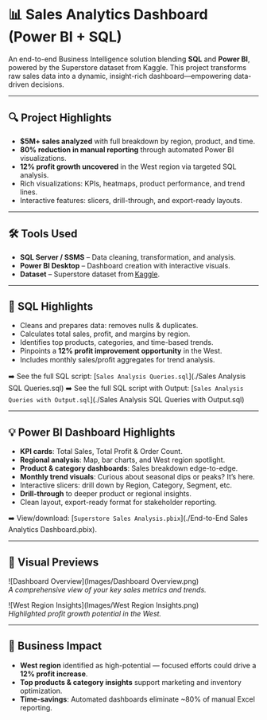 # 📊 Sales Analytics Dashboard (Power BI + SQL)

An end-to-end Business Intelligence solution blending **SQL** and **Power BI**, powered by the Superstore dataset from Kaggle. This project transforms raw sales data into a dynamic, insight-rich dashboard—empowering data-driven decisions.

---

## 🔍 Project Highlights

- **$5M+ sales analyzed** with full breakdown by region, product, and time.
- **80% reduction in manual reporting** through automated Power BI visualizations.
- **12% profit growth uncovered** in the West region via targeted SQL analysis.
- Rich visualizations: KPIs, heatmaps, product performance, and trend lines.
- Interactive features: slicers, drill-through, and export-ready layouts.

---

## 🛠 Tools Used

- **SQL Server / SSMS** – Data cleaning, transformation, and analysis.
- **Power BI Desktop** – Dashboard creation with interactive visuals.
- **Dataset** – Superstore dataset from [Kaggle](https://www.kaggle.com/datasets/juhi1994/superstore).

---

## 🧩 SQL Highlights

- Cleans and prepares data: removes nulls & duplicates.
- Calculates total sales, profit, and margins by region.
- Identifies top products, categories, and time-based trends.
- Pinpoints a **12% profit improvement opportunity** in the West.
- Includes monthly sales/proﬁt aggregates for trend analysis.

➡️ See the full SQL script: [`Sales Analysis Queries.sql`](./Sales Analysis SQL Queries.sql)
➡️ See the full SQL script with Output: [`Sales Analysis Queries with Output.sql`](./Sales Analysis SQL Queries with Output.sql)

---

## 💡 Power BI Dashboard Highlights

- **KPI cards**: Total Sales, Total Profit & Order Count.
- **Regional analysis**: Map, bar charts, and West region spotlight.
- **Product & category dashboards**: Sales breakdown edge-to-edge.
- **Monthly trend visuals**: Curious about seasonal dips or peaks? It’s here.
- Interactive slicers: drill down by Region, Category, Segment, etc.
- **Drill-through** to deeper product or regional insights.
- Clean layout, export-ready format for stakeholder reporting.

➡️ View/download: [`Superstore Sales Analysis.pbix`](./End-to-End Sales Analytics Dashboard.pbix).

---

## 📸 Visual Previews

![Dashboard Overview](Images/Dashboard Overview.png)  
_A comprehensive view of your key sales metrics and trends._

![West Region Insights](Images/West Region Insights.png)  
_Highlighted profit growth potential in the West._

---

## 🎯 Business Impact

- **West region** identified as high-potential — focused efforts could drive a **12% profit increase**.
- **Top products & category insights** support marketing and inventory optimization.
- **Time-savings**: Automated dashboards eliminate ~80% of manual Excel reporting.



